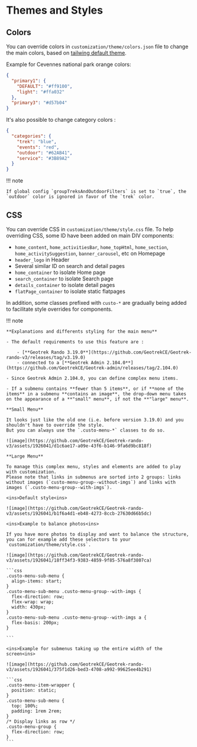 # Themes and Styles

## Colors

You can override colors in `customization/theme/colors.json` file to change the main colors, based on [tailwing default theme](https://github.com/GeotrekCE/Geotrek-rando-v3/blob/main/frontend/tailwind.config.js).

Example for Cevennes national park orange colors:

```json
{
  "primary1": {
    "DEFAULT": "#ff9100",
    "light": "#ffa032"
  },
  "primary3": "#d57b04"
}
```

It's also possible to change category colors :

```json
{
  "categories": {
    "trek": "blue",
    "events": "red",
    "outdoor": "#62AB41",
    "service": "#3B89A2"
  }
}
```
!!! note

    If global config `groupTreksAndOutdoorFilters` is set to `true`, the `outdoor` color is ignored in favor of the `trek` color.

## CSS

You can override CSS in `customization/theme/style.css` file. To help overriding CSS, some ID have been added on main DIV components:

- `home_content`, `home_activitiesBar`, `home_topHtml`, `home_section`, `home_activitySuggestion`, `banner_carousel`, etc on Homepage
- `header_logo` in Header
- Several similar ID on search and detail pages
- `home_container` to isolate Home page
- `search_container` to isolate Search page
- `details_container` to isolate detail pages
- `flatPage_container` to isolate static flatpages

In addition, some classes prefixed with `custo-*` are gradually being added to facilitate style overrides for components.

!!! note
    
    **Explanations and differents styling for the main menu**

    - The default requirements to use this feature are :

        - [**Geotrek Rando 3.19.0**](https://github.com/GeotrekCE/Geotrek-rando-v3/releases/tag/v3.19.0)
        - connected to a [**Geotrek Admin 2.104.0**](https://github.com/GeotrekCE/Geotrek-admin/releases/tag/2.104.0)

    - Since Geotrek Admin 2.104.0, you can define complex menu items. 

    - If a submenu contains **fewer than 5 items**, or if **none of the items** in a submenu **contains an image**, the drop-down menu takes on the appearance of a **"small" menu**, if not the **"large" menu**. 

    **Small Menu**

    It looks just like the old one (i.e. before version 3.19.0) and you shouldn't have to override the style. 
    But you can always use the `.custo-menu-*` classes to do so. 

    ![image](https://github.com/GeotrekCE/Geotrek-rando-v3/assets/1926041/d1c6ae17-a09e-43f6-b146-9fa6d9bc818f)

    **Large Menu**

    To manage this complex menu, styles and elements are added to play with customization.
    Please note that links in submenus are sorted into 2 groups: links without images (`custo-menu-group--without-imgs`) and links with images (`.custo-menu-group--with-imgs`). 

    <ins>Default style<ins>

    ![image](https://github.com/GeotrekCE/Geotrek-rando-v3/assets/1926041/b1f6a4d1-eb48-4273-8ccb-27630d66b5dc)

    <ins>Example to balance photos<ins>

    If you have more photos to display and want to balance the structure, you can for example add these selectors to your `customization/theme/style.css`.

    ![image](https://github.com/GeotrekCE/Geotrek-rando-v3/assets/1926041/18ff34f3-9383-4859-9f85-576a8f3807ca)

    ```css
    .custo-menu-sub-menu {
      align-items: start;
    }
    .custo-menu-sub-menu .custo-menu-group--with-imgs {
      flex-direction: row;
      flex-wrap: wrap;
      width: 430px;
    }
    .custo-menu-sub-menu .custo-menu-group--with-imgs a {
      flex-basis: 200px;
    }

    ```

    <ins>Example for submenus taking up the entire width of the screen<ins>

    ![image](https://github.com/GeotrekCE/Geotrek-rando-v3/assets/1926041/375f1d26-bed3-4708-a992-99625ee4b291)

    ```css
    .custo-menu-item-wrapper {
      position: static;
    }
    .custo-menu-sub-menu {
      top: 100%;
      padding: 1rem 2rem;
    }
    /* Display links as row */
    .custo-menu-group {
      flex-direction: row;
    }
    ```
